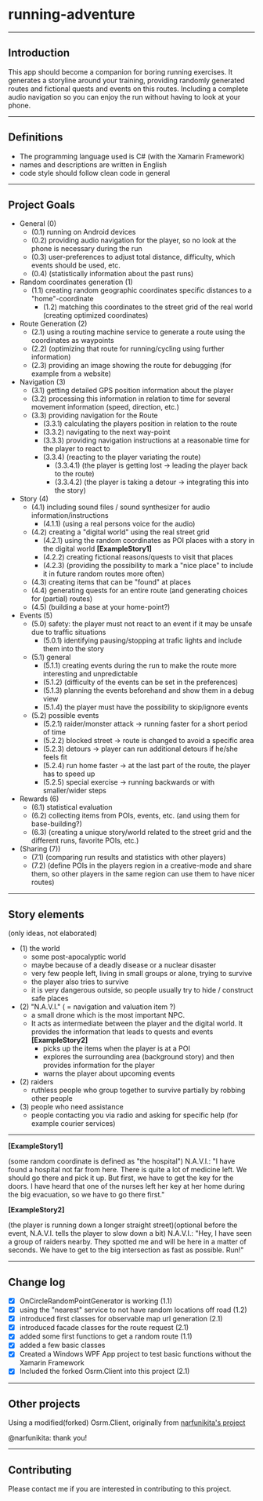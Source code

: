 # running-adventure

----

## Introduction

This app should become a companion for boring running exercises.
It generates a storyline around your training, providing randomly
generated routes and fictional quests and events on this routes.
Including a complete audio navigation so you can enjoy the run
without having to look at your phone.

----

## Definitions

- The programming language used is C# (with the Xamarin Framework)
- names and descriptions are written in English
- code style should follow clean code in general

----

## Project Goals

- General (0)
  - (0.1) running on Android devices
  - (0.2) providing audio navigation for the player, so no look at the phone is necessary during the run
  - (0.3) user-preferences to adjust total distance, difficulty, which events should be used, etc.
  - (0.4) (statistically information about the past runs)
- Random coordinates generation (1)
  - (1.1) creating random geographic coordinates specific distances to a "home"-coordinate
    - (1.2) matching this coordinates to the street grid of the real world (creating optimized coordinates)
- Route Generation (2)
  - (2.1) using a routing machine service to generate a route using the coordinates as waypoints
  - (2.2) (optimizing that route for running/cycling using further information)
  - (2.3) providing an image showing the route for debugging (for example from a website)
- Navigation (3)
  - (3.1) getting detailed GPS position information about the player
  - (3.2) processing this information in relation to time for several movement information (speed, direction, etc.)
  - (3.3) providing navigation for the Route
    - (3.3.1) calculating the players position in relation to the route
    - (3.3.2) navigating to the next way-point
    - (3.3.3) providing navigation instructions at a reasonable time for the player to react to
    - (3.3.4) (reacting to the player variating the route)
      - (3.3.4.1) (the player is getting lost -> leading the player back to the route)
      - (3.3.4.2) (the player is taking a detour -> integrating this into the story)
- Story (4)
  - (4.1) including sound files / sound synthesizer for audio information/instructions
    - (4.1.1) (using a real persons voice for the audio)
  - (4.2) creating a "digital world" using the real street grid
    - (4.2.1) using the random coordinates as POI places with a story in the digital world **\[ExampleStory1\]**
    - (4.2.2) creating fictional reasons/quests to visit that places
    - (4.2.3) (providing the possibility to mark a "nice place" to include it in future random routes more often)
  - (4.3) creating items that can be "found" at places
  - (4.4) generating quests for an entire route (and generating choices for (partial) routes)
  - (4.5) (building a base at your home-point?)
- Events (5)
  - (5.0) safety: the player must not react to an event if it may be unsafe due to traffic situations
    - (5.0.1) identifying pausing/stopping at trafic lights and include them into the story
  - (5.1) general
    - (5.1.1) creating events during the run to make the route more interesting and unpredictable
    - (5.1.2) (difficulty of the events can be set in the preferences)
    - (5.1.3) planning the events beforehand and show them in a debug view
    - (5.1.4) the player must have the possibility to skip/ignore events
  - (5.2) possible events
    - (5.2.1) raider/monster attack -> running faster for a short period of time
    - (5.2.2) blocked street -> route is changed to avoid a specific area
    - (5.2.3) detours -> player can run additional detours if he/she feels fit
    - (5.2.4) run home faster -> at the last part of the route, the player has to speed up
    - (5.2.5) special exercise -> running backwards or with smaller/wider steps
- Rewards (6)
  - (6.1) statistical evaluation
  - (6.2) collecting items from POIs, events, etc. (and using them for base-building?)
  - (6.3) (creating a unique story/world related to the street grid and the different runs, favorite POIs, etc.)
- (Sharing (7)) 
  - (7.1) (comparing run results and statistics with other players)
  - (7.2) (define POIs in the players region in a creative-mode and share them, so other players in the same region can use them to have nicer routes)

----

## Story elements
(only ideas, not elaborated)
- (1) the world
  - some post-apocalyptic world
  - maybe because of a deadly disease or a nuclear disaster
  - very few people left, living in small groups or alone, trying to survive
  - the player also tries to survive
  - it is very dangerous outside, so people usually try to hide / construct safe places
- (2) "N.A.V.I." ( = navigation and valuation item ?)
  - a small drone which is the most important NPC. 
  - It acts as intermediate between the player and the digital world. It provides the information that leads to quests and events **\[ExampleStory2\]** 
    - picks up the items when the player is at a POI
    - explores the surrounding area (background story) and then provides information for the player
    - warns the player about upcoming events
- (2) raiders
  - ruthless people who group together to survive partially by robbing other people
- (3) people who need assistance
  - people contacting you via radio and asking for specific help (for example courier services)

----

**\[ExampleStory1\]**

(some random coordinate is defined as "the hospital")
N.A.V.I.: "I have found a hospital not far from here. There is quite a lot of medicine left.
We should go there and pick it up. But first, we have to get the key for the doors. 
I have heard that one of the nurses left her key at her home during the big evacuation, so we have to go there first."


**\[ExampleStory2\]**

(the player is running down a longer straight street)(optional before the event, N.A.V.I. tells the player to slow down a bit)
N.A.V.I.: "Hey, I have seen a group of raiders nearby. They spotted me and will be here in a matter of seconds.
We have to get to the big intersection as fast as possible. Run!"

----

## Change log

- [x] OnCircleRandomPointGenerator is working (1.1)
- [x] using the "nearest" service to not have random locations off road (1.2)
- [x] introduced first classes for observable map url generation (2.1)
- [x] introduced facade classes for the route request (2.1)
- [x] added some first functions to get a random route (1.1)
- [x] added a few basic classes
- [x] Created a Windows WPF App project to test basic functions without the Xamarin Framework
- [x] Included the forked Osrm.Client into this project (2.1)

----
## Other projects

Using a modified(forked) Osrm.Client, originally from [narfunikita's project](https://github.com/narfunikita/Osrm.Client) 

@narfunikita: thank you!

----

## Contributing

Please contact me if you are interested in contributing to this project.



